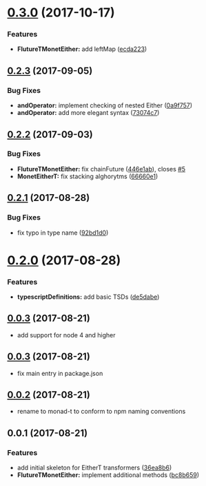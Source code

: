 <a name="0.3.0"></a>
# [0.3.0](https://github.com/char0n/monad-t/compare/v0.2.3...v0.3.0) (2017-10-17)


### Features

* **FlutureTMonetEither:** add leftMap ([ecda223](https://github.com/char0n/monad-t/commit/ecda223))



<a name="0.2.3"></a>
## [0.2.3](https://github.com/char0n/monad-t/compare/v0.2.2...v0.2.3) (2017-09-05)


### Bug Fixes

* **andOperator:** implement checking of nested Either ([0a9f757](https://github.com/char0n/monad-t/commit/0a9f757))
* **andOperator:** add more elegant syntax ([73074c7](https://github.com/char0n/monad-t/commit/73074c7))



<a name="0.2.2"></a>
## [0.2.2](https://github.com/char0n/monad-t/compare/v0.2.1...v0.2.2) (2017-09-03)


### Bug Fixes

* **FlutureTMonetEither:** fix chainFuture ([446e1ab](https://github.com/char0n/monad-t/commit/446e1ab)), closes [#5](https://github.com/char0n/monad-t/issues/5)
* **MonetEitherT:** fix stacking alghorytms ([66660e1](https://github.com/char0n/monad-t/commit/66660e1))



<a name="0.2.1"></a>
## [0.2.1](https://github.com/char0n/monad-t/compare/v0.2.0...v0.2.1) (2017-08-28)


### Bug Fixes

* fix typo in type name ([92bd1d0](https://github.com/char0n/monad-t/commit/92bd1d0))



<a name="0.2.0"></a>
# [0.2.0](https://github.com/char0n/monad-t/compare/v0.1.0...v0.2.0) (2017-08-28)


### Features

* **typescriptDefinitions:** add basic TSDs ([de5dabe](https://github.com/char0n/monad-t/commit/de5dabe))



<a name="0.1.0"></a>
## [0.0.3](https://github.com/char0n/monad-t/compare/v0.0.3...v0.1.0) (2017-08-21)

* add support for node 4 and higher

<a name="0.0.3"></a>
## [0.0.3](https://github.com/char0n/monad-t/compare/v0.0.2...v0.0.3) (2017-08-21)

* fix main entry in package.json 


<a name="0.0.2"></a>
## [0.0.2](https://github.com/char0n/monad-t/compare/v0.0.1...v0.0.2) (2017-08-21)

* rename to monad-t to conform to npm naming conventions


<a name="0.0.1"></a>
## 0.0.1 (2017-08-21)


### Features

* add initial skeleton for EitherT transformers ([36ea8b6](https://github.com/char0n/monad-t/commit/36ea8b6))
* **FlutureTMonetEither:** implement additional methods ([bc8b659](https://github.com/char0n/monad-t/commit/bc8b659))



